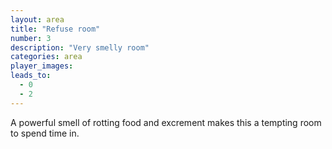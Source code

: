 ```yaml
---
layout: area
title: "Refuse room"
number: 3
description: "Very smelly room"
categories: area
player_images:
leads_to:
  - 0
  - 2
---
```


A powerful smell of rotting food and excrement makes this a tempting room to spend time in.
